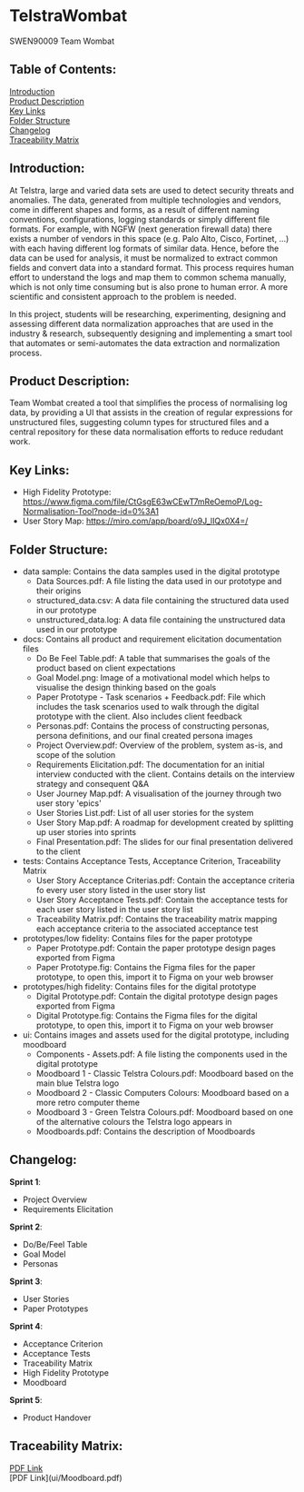 # TelstraWombat
SWEN90009 Team Wombat

## Table of Contents:

<a href="#Intro">Introduction</a><br>
<a href="#Description">Product Description</a><br>
<a href="#Links">Key Links</a><br>
<a href="#Structure">Folder Structure</a><br>
<a href="#Changelog">Changelog</a><br>
<a href="#Matrix">Traceability Matrix</a><br>

<h2 id="Intro">Introduction:</h2>

At Telstra, large and varied data sets are used to detect security threats and anomalies. The data, generated from multiple technologies and vendors, come in different shapes and forms, as a result of different naming conventions, configurations, logging standards or simply different file formats. For example, with NGFW (next generation firewall data) there exists a number of vendors in this space (e.g. Palo Alto, Cisco, Fortinet, ...) with each having different log formats of similar data. Hence, before the data can be used for analysis, it must be normalized to extract common fields and convert data into a standard format. This process requires human effort to understand the logs and map them to common schema manually, which is not only time consuming but is also prone to human error. A more scientific and consistent approach to the problem is needed.



In this project, students will be researching, experimenting, designing and assessing different data normalization approaches that are used in the industry & research, subsequently designing and implementing a smart tool that automates or semi-automates the data extraction and normalization process.  

<h2 id="Description">Product Description:</h2>

Team Wombat created a tool that simplifies the process of normalising log data, by providing a UI that assists in the creation of regular expressions for unstructured files, suggesting column types for structured files and a central repository for these data normalisation efforts to reduce redudant work.


<h2 id="Links">Key Links:</h2>

- High Fidelity Prototype: https://www.figma.com/file/CtGsgE63wCEwT7mReOemoP/Log-Normalisation-Tool?node-id=0%3A1
- User Story Map: https://miro.com/app/board/o9J_lIQx0X4=/

<h2 id="Structure">Folder Structure:</h2>

- data sample: Contains the data samples used in the digital prototype
  * Data Sources.pdf: A file listing the data used in our prototype and their origins
  * structured_data.csv: A data file containing the structured data used in our prototype
  * unstructured_data.log: A data file containing the unstructured data used in our prototype
- docs: Contains all product and requirement elicitation documentation files
  * Do Be Feel Table.pdf: A table that summarises the goals of the product based on client expectations
  * Goal Model.png: Image of a motivational model which helps to visualise the design thinking based on the goals
  * Paper Prototype - Task scenarios + Feedback.pdf: File which includes the task scenarios used to walk through the digital prototype with the client. Also includes client feedback
  * Personas.pdf: Contains the process of constructing personas, persona definitions, and our final created persona images
  * Project Overview.pdf: Overview of the problem, system as-is, and scope of the solution
  * Requirements Elicitation.pdf: The documentation for an initial interview conducted with the client. Contains details on the interview strategy and consequent Q&A
  * User Journey Map.pdf: A visualisation of the journey through two user story 'epics'
  * User Stories List.pdf: List of all user stories for the system
  * User Story Map.pdf: A roadmap for development created by splitting up user stories into sprints
  * Final Presentation.pdf: The slides for our final presentation delivered to the client
- tests: Contains Acceptance Tests, Acceptance Criterion, Traceability Matrix
  * User Story Acceptance Criterias.pdf: Contain the acceptance criteria fo every user story listed in the user story list
  * User Story Acceptance Tests.pdf: Contain the acceptance tests for each user story listed in the user story list
  * Traceability Matrix.pdf: Contains the traceability matrix mapping each acceptance criteria to the associated acceptance test
- prototypes/low fidelity: Contains files for the paper prototype
  * Paper Prototype.pdf: Contain the paper prototype design pages exported from Figma
  * Paper Prototype.fig: Contains the Figma files for the paper prototype, to open this, import it to Figma on your web browser
- prototypes/high fidelity: Contains files for the digital prototype
  * Digital Prototype.pdf: Contain the digital prototype design pages exported from Figma
  * Digital Prototype.fig: Contains the Figma files for the digital prototype, to open this, import it to Figma on your web browser
- ui: Contains images and assets used for the digital prototype, including moodboard
  * Components - Assets.pdf: A file listing the components used in the digital prototype
  * Moodboard 1 - Classic Telstra Colours.pdf: Moodboard based on the main blue Telstra logo 
  * Moodboard 2 - Classic Computers Colours: Moodboard based on a more retro computer theme
  * Moodboard 3 - Green Telstra Colours.pdf: Moodboard based on one of the alternative colours the Telstra logo appears in 
  * Moodboards.pdf: Contains the description of Moodboards

<h2 id="Changelog">Changelog:</h2>

**Sprint 1**:
- Project Overview
- Requirements Elicitation

**Sprint 2**:
- Do/Be/Feel Table
- Goal Model
- Personas

**Sprint 3**:
 - User Stories
 - Paper Prototypes

**Sprint 4**:
 - Acceptance Criterion
 - Acceptance Tests
 - Traceability Matrix
 - High Fidelity Prototype
 - Moodboard

**Sprint 5**:
- Product Handover

<h2 id="Matrix">Traceability Matrix:</h2>
<a href="https://github.com/bennguyen96/TelstraWombat/blob/master/tests/Traceability%20Matrix.pdf">PDF Link</a><br>
[PDF Link](ui/Moodboard.pdf)
